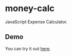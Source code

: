 # money-calc
JavaScript Expense Calculator.

## Demo
You can try it out [here](https://kgoncharova.github.io/money-calc/).
